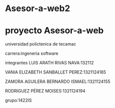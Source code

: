 # Asesor-a-web2
# proyecto  Asesor-a-web

universidad polictenica de tecamac 

carrera:ingeneria software

integrantes 
LUIS ARATH RIVAS NAVA:132112

VANIA ELIZABETH SANBALLET PEREZ:1321124165

ZAMORA AGUILERA BERNARDO ISMAEL:1321124155

RODRIGUEZ PÉREZ MOISES:1321124194

grupo:1422IS
